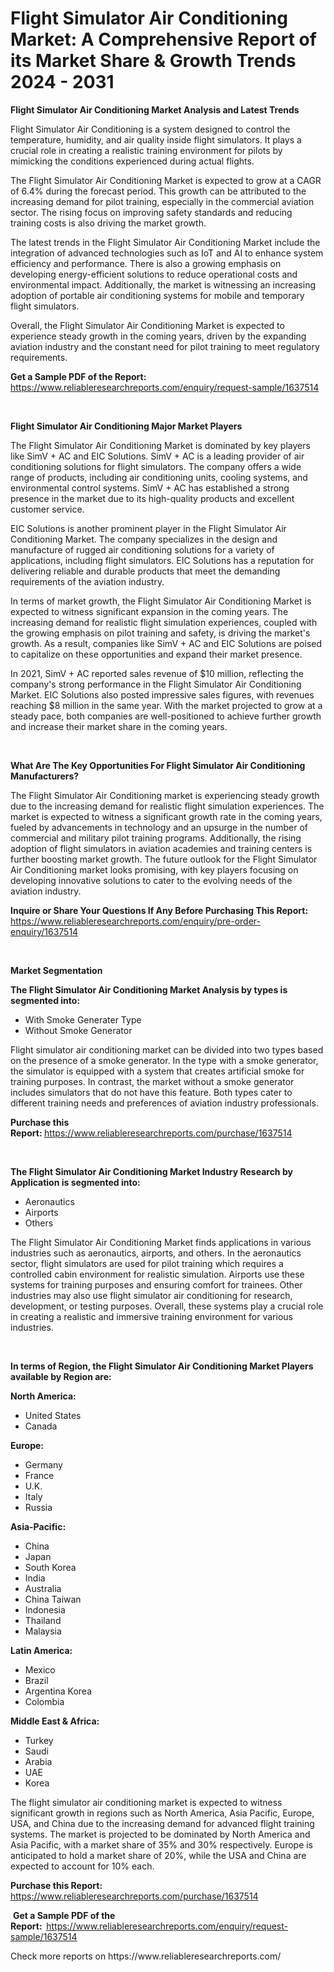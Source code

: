 <p><h1>Flight Simulator Air Conditioning Market: A Comprehensive Report of its Market Share & Growth Trends 2024 - 2031</h1></p><p><strong>Flight Simulator Air Conditioning Market Analysis and Latest Trends</strong></p>
<p><p>Flight Simulator Air Conditioning is a system designed to control the temperature, humidity, and air quality inside flight simulators. It plays a crucial role in creating a realistic training environment for pilots by mimicking the conditions experienced during actual flights. </p><p>The Flight Simulator Air Conditioning Market is expected to grow at a CAGR of 6.4% during the forecast period. This growth can be attributed to the increasing demand for pilot training, especially in the commercial aviation sector. The rising focus on improving safety standards and reducing training costs is also driving the market growth. </p><p>The latest trends in the Flight Simulator Air Conditioning Market include the integration of advanced technologies such as IoT and AI to enhance system efficiency and performance. There is also a growing emphasis on developing energy-efficient solutions to reduce operational costs and environmental impact. Additionally, the market is witnessing an increasing adoption of portable air conditioning systems for mobile and temporary flight simulators.</p><p>Overall, the Flight Simulator Air Conditioning Market is expected to experience steady growth in the coming years, driven by the expanding aviation industry and the constant need for pilot training to meet regulatory requirements.</p></p>
<p><strong>Get a Sample PDF of the Report:&nbsp;</strong> <a href="https://www.reliableresearchreports.com/enquiry/request-sample/1637514">https://www.reliableresearchreports.com/enquiry/request-sample/1637514</a></p>
<p>&nbsp;</p>
<p><strong>Flight Simulator Air Conditioning Major Market Players</strong></p>
<p><p>The Flight Simulator Air Conditioning Market is dominated by key players like SimV + AC and EIC Solutions. SimV + AC is a leading provider of air conditioning solutions for flight simulators. The company offers a wide range of products, including air conditioning units, cooling systems, and environmental control systems. SimV + AC has established a strong presence in the market due to its high-quality products and excellent customer service.</p><p>EIC Solutions is another prominent player in the Flight Simulator Air Conditioning Market. The company specializes in the design and manufacture of rugged air conditioning solutions for a variety of applications, including flight simulators. EIC Solutions has a reputation for delivering reliable and durable products that meet the demanding requirements of the aviation industry.</p><p>In terms of market growth, the Flight Simulator Air Conditioning Market is expected to witness significant expansion in the coming years. The increasing demand for realistic flight simulation experiences, coupled with the growing emphasis on pilot training and safety, is driving the market's growth. As a result, companies like SimV + AC and EIC Solutions are poised to capitalize on these opportunities and expand their market presence.</p><p>In 2021, SimV + AC reported sales revenue of $10 million, reflecting the company's strong performance in the Flight Simulator Air Conditioning Market. EIC Solutions also posted impressive sales figures, with revenues reaching $8 million in the same year. With the market projected to grow at a steady pace, both companies are well-positioned to achieve further growth and increase their market share in the coming years.</p></p>
<p>&nbsp;</p>
<p><strong>What Are The Key Opportunities For Flight Simulator Air Conditioning Manufacturers?</strong></p>
<p><p>The Flight Simulator Air Conditioning market is experiencing steady growth due to the increasing demand for realistic flight simulation experiences. The market is expected to witness a significant growth rate in the coming years, fueled by advancements in technology and an upsurge in the number of commercial and military pilot training programs. Additionally, the rising adoption of flight simulators in aviation academies and training centers is further boosting market growth. The future outlook for the Flight Simulator Air Conditioning market looks promising, with key players focusing on developing innovative solutions to cater to the evolving needs of the aviation industry.</p></p>
<p><strong>Inquire or Share Your Questions If Any Before Purchasing This Report:</strong> <a href="https://www.reliableresearchreports.com/enquiry/pre-order-enquiry/1637514">https://www.reliableresearchreports.com/enquiry/pre-order-enquiry/1637514</a></p>
<p>&nbsp;</p>
<p><strong>Market Segmentation</strong></p>
<p><strong>The Flight Simulator Air Conditioning Market Analysis by types is segmented into:</strong></p>
<p><ul><li>With Smoke Generater Type</li><li>Without Smoke Generator</li></ul></p>
<p><p>Flight simulator air conditioning market can be divided into two types based on the presence of a smoke generator. In the type with a smoke generator, the simulator is equipped with a system that creates artificial smoke for training purposes. In contrast, the market without a smoke generator includes simulators that do not have this feature. Both types cater to different training needs and preferences of aviation industry professionals.</p></p>
<p><strong>Purchase this Report:&nbsp;</strong><a href="https://www.reliableresearchreports.com/purchase/1637514">https://www.reliableresearchreports.com/purchase/1637514</a></p>
<p>&nbsp;</p>
<p><strong>The Flight Simulator Air Conditioning Market Industry Research by Application is segmented into:</strong></p>
<p><ul><li>Aeronautics</li><li>Airports</li><li>Others</li></ul></p>
<p><p>The Flight Simulator Air Conditioning Market finds applications in various industries such as aeronautics, airports, and others. In the aeronautics sector, flight simulators are used for pilot training which requires a controlled cabin environment for realistic simulation. Airports use these systems for training purposes and ensuring comfort for trainees. Other industries may also use flight simulator air conditioning for research, development, or testing purposes. Overall, these systems play a crucial role in creating a realistic and immersive training environment for various industries.</p></p>
<p>&nbsp;</p>
<p><strong>In terms of Region, the Flight Simulator Air Conditioning Market Players available by Region are:</strong></p>
<p>
    <p> <strong> North America: </strong>
        <ul>
            <li>United States</li>
            <li>Canada</li>
        </ul>
        </p> 
    <p> <strong> Europe: </strong>
        <ul>
            <li>Germany</li>
            <li>France</li>
            <li>U.K.</li>
            <li>Italy</li>
            <li>Russia</li>
        </ul>
        </p> 
    <p> <strong> Asia-Pacific: </strong>
        <ul>
            <li>China</li>
            <li>Japan</li>
            <li>South Korea</li>
            <li>India</li>
            <li>Australia</li>
            <li>China Taiwan</li>
            <li>Indonesia</li>
            <li>Thailand</li>
            <li>Malaysia</li>
        </ul>
        </p> 
    <p> <strong> Latin America: </strong>
        <ul>
            <li>Mexico</li>
            <li>Brazil</li>
            <li>Argentina Korea</li>
            <li>Colombia</li>
        </ul>
        </p> 
    <p> <strong> Middle East & Africa: </strong>
        <ul>
            <li>Turkey</li>
            <li>Saudi</li>
            <li>Arabia</li>
            <li>UAE</li>
            <li>Korea</li>
        </ul>
    </p>
    </p>
<p><p>The flight simulator air conditioning market is expected to witness significant growth in regions such as North America, Asia Pacific, Europe, USA, and China due to the increasing demand for advanced flight training systems. The market is projected to be dominated by North America and Asia Pacific, with a market share of 35% and 30% respectively. Europe is anticipated to hold a market share of 20%, while the USA and China are expected to account for 10% each.</p></p>
<p><strong>Purchase this Report: </strong><a href="https://www.reliableresearchreports.com/purchase/1637514">https://www.reliableresearchreports.com/purchase/1637514</a></p>
<p>&nbsp;<strong>Get a Sample PDF of the Report:&nbsp;&nbsp;</strong><a href="https://www.reliableresearchreports.com/enquiry/request-sample/1637514">https://www.reliableresearchreports.com/enquiry/request-sample/1637514</a></p>
<p><strong></strong></p>
<p>Check more reports on https://www.reliableresearchreports.com/</p>